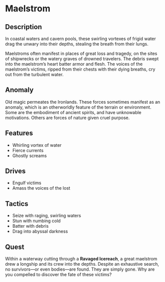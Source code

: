 # Maelstrom

## Description
In coastal waters and cavern pools, these swirling vortexes of frigid water drag the unwary into their depths, stealing the breath from their lungs.

Maelstroms often manifest in places of great loss and tragedy, on the sites of shipwrecks or the watery graves of drowned travelers. The debris swept into the maelstrom’s heart batter armor and flesh. The voices of the maelstrom’s victims, ripped from their chests with their dying breaths, cry out from the turbulent water.

## Anomaly
Old magic permeates the Ironlands. These forces sometimes manifest as an anomaly, which is an otherworldly feature of the terrain or environment. Some are the embodiment of ancient spirits, and have unknowable motivations. Others are forces of nature given cruel purpose.

## Features
 - Whirling vortex of water
 - Fierce currents
 - Ghostly screams

## Drives
 - Engulf victims
 - Amass the voices of the lost

## Tactics
 - Seize with raging, swirling waters
 - Stun with numbing cold
 - Batter with debris
 - Drag into abyssal darkness

## Quest
Within a waterway cutting through a **Ravaged Icereach**, a great maelstrom drew a longship and its crew into the depths. Despite an exhaustive search, no survivors—or even bodies—are found. They are simply gone. Why are you compelled to discover the fate of these victims?



